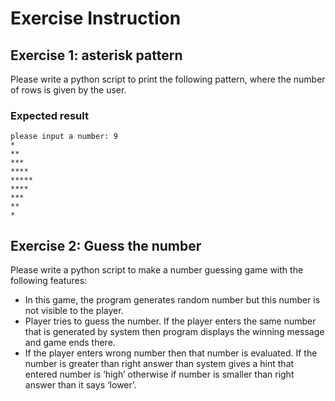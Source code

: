 # Exercise Instruction
## Exercise 1: asterisk pattern
Please write a python script to print the following pattern, where the number of rows is given by the user.

### Expected result

```text
please input a number: 9
*
**
***
****
*****
****
***
**
*
```

## Exercise 2: Guess the number
Please write a python script to make a number guessing game with the following features:

* In this game, the program generates random number but this number is not visible to the player.
* Player tries to guess the number. If the player enters the same number that is generated by system then program displays the winning message and game ends there.
* If the player enters wrong number then that number is evaluated. If the number is greater than right answer than system gives a hint that entered number is ‘high’ otherwise if number is smaller than right answer than it says ‘lower’.